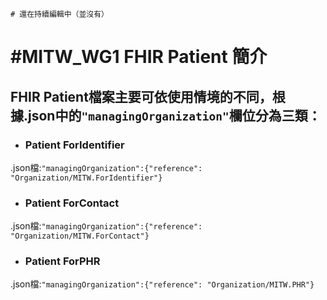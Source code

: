 ```
# 還在持續編輯中（並沒有）
```
# #MITW_WG1 FHIR Patient 簡介

## FHIR Patient檔案主要可依使用情境的不同，根據.json中的`"managingOrganization"`欄位分為三類：

* ### Patient ForIdentifier
.json檔:`"managingOrganization":{"reference": "Organization/MITW.ForIdentifier"}`

* ### Patient ForContact
.json檔:`"managingOrganization":{"reference": "Organization/MITW.ForContact"}`

* ### Patient ForPHR
.json檔:`"managingOrganization":{"reference": "Organization/MITW.PHR"}`

